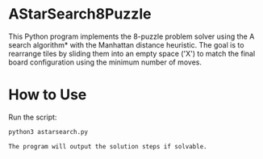 # AStarSearch8Puzzle
This Python program implements the 8-puzzle problem solver using the A search algorithm* with the Manhattan distance heuristic. The goal is to rearrange tiles by sliding them into an empty space ('X') to match the final board configuration using the minimum number of moves.
# How to Use
Run the script:

```sh
python3 astarsearch.py

The program will output the solution steps if solvable.
